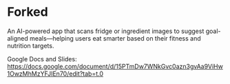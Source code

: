 # Forked
An AI-powered app that scans fridge or ingredient images to suggest goal-aligned meals—helping users eat smarter based on their fitness and nutrition targets.

Google Docs and Slides:
https://docs.google.com/document/d/15PTmDw7WNkGvc0azn3gvAa9ViHw1OwzMhMzYFJIEn70/edit?tab=t.0
